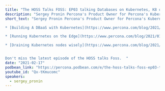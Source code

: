 ```yaml
---
title: "The HOSS Talks FOSS: EP03 talking Databases on Kubernetes, K8 on the edge, Operators and more!"
description: "Sergey Pronin Percona's Product Owner for Percona's Kubernetes operators sat down to talk to us about using Kubernetes to manage databases, running Kubernetes on the edge, and where he sees the technology space headed."
short_text: "Sergey Pronin Percona's Product Owner for Percona's Kubernetes operators sat down to talk to us about using Kubernetes to manage databases, running Kubernetes on the edge, and where he sees the technology space headed. We talk to Sergey about his latest blogs covering:

* [Building A DBaaS with Kubernetes](https://www.percona.com/blog/2021/02/08/dbaas-on-kubernetes-under-the-hood/)

* [Running Kubernetes on the Edge](https://www.percona.com/blog/2021/01/13/running-kubernetes-on-the-edge/)

* [Draining Kubernetes nodes wisely](https://www.percona.com/blog/2021/01/20/drain-kubernetes-nodes-wisely/)


Don't miss the latest episode of the HOSS talks Foss.  "
date: "2021-02-17"
podbean_link: "https://percona.podbean.com/e/the-hoss-talks-foss-ep03-talking-databases-on-kubernetes-k8-on-the-edge-operators-and-more/"
youtube_id: "Qx-tKmucomc"
speakers:
  - sergey_pronin
---
```


